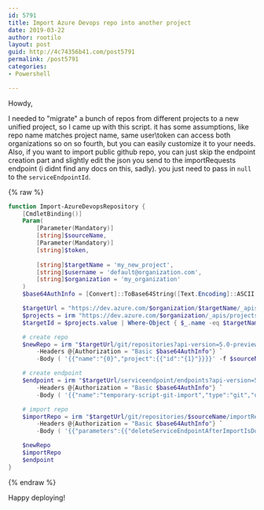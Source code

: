 ```yaml
---
id: 5791
title: Import Azure Devops repo into another project
date: 2019-03-22
author: rootilo
layout: post
guid: http://4c74356b41.com/post5791
permalink: /post5791
categories:
- Powershell

---
```


Howdy,

I needed to "migrate" a bunch of repos from different projects to a new unified project, so I came up with this script. it has some assumptions, like repo name matches project name, same user\token can access both organizations so on so fourth, but you can easily customize it to your needs. Also, if you want to import public github repo, you can just skip the endpoint creation part and slightly edit the json you send to the importRequests endpoint (i didnt find any docs on this, sadly). you just need to pass in `null` to the `serviceEndpointId`.

{% raw %}
```powershell
function Import-AzureDevopsRepository {
    [CmdletBinding()]
    Param(
        [Parameter(Mandatory)]
        [string]$sourceName,
        [Parameter(Mandatory)]
        [string]$token,
        
        [string]$targetName = 'my_new_project',
        [string]$username = 'default@organization.com',
        [string]$organization = 'my_organization'
    )
    $base64AuthInfo = [Convert]::ToBase64String([Text.Encoding]::ASCII.GetBytes("${username}:$token"))

    $targetUrl = "https://dev.azure.com/$organization/$targetName/_apis"
    $projects = irm "https://dev.azure.com/$organization/_apis/projects?api-version=5.0" -Headers @{Authorization = "Basic $base64AuthInfo"} -ContentType "application/json"
    $targetId = $projects.value | Where-Object { $_.name -eq $targetName } | Select-Object -ExpandProperty id

    # create repo
    $newRepo = irm "$targetUrl/git/repositories?api-version=5.0-preview" -Method:Post -ContentType "application/json" `
        -Headers @{Authorization = "Basic $base64AuthInfo"} `
        -Body ( '{{"name":"{0}","project":{{"id":"{1}"}}}}' -f $sourceName, $targetId )

    # create endpoint
    $endpoint = irm "$targetUrl/serviceendpoint/endpoints?api-version=5.0-preview" -Method:Post -ContentType "application/json" `
        -Headers @{Authorization = "Basic $base64AuthInfo"} `
        -Body ( '{{"name":"temporary-script-git-import","type":"git","url":"https://{3}@dev.azure.com/{3}/{0}/_git/{0}","authorization":{{"parameters":{{"username":"{1}","password":"{2}"}},"scheme":"UsernamePassword"}}}}' -f $sourceName, $username, $token, $organization )

    # import repo
    $importRepo = irm "$targetUrl/git/repositories/$sourceName/importRequests?api-version=5.0-preview" -Method:Post -ContentType "application/json" `
        -Headers @{Authorization = "Basic $base64AuthInfo"} `
        -Body ( '{{"parameters":{{"deleteServiceEndpointAfterImportIsDone":true,"gitSource":{{"url":"https://{2}@dev.azure.com/{2}/{0}/_git/{0}","overwrite":false}},"tfvcSource":null,"serviceEndpointId":"{1}"}}}}' -f $sourceName, $endpoint.id, $organization )

    $newRepo
    $importRepo
    $endpoint
}
```
{% endraw %}

Happy deploying!